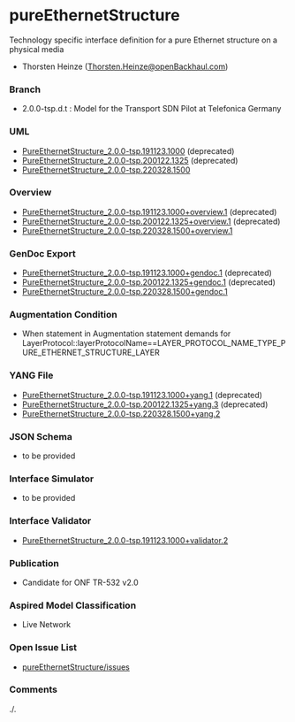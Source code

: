 # pureEthernetStructure
Technology specific interface definition for a pure Ethernet structure on a physical media
- Thorsten Heinze (Thorsten.Heinze@openBackhaul.com)

### Branch
- 2.0.0-tsp.d.t : Model for the Transport SDN Pilot at Telefonica Germany

### UML
- [PureEthernetStructure_2.0.0-tsp.191123.1000](./PureEthernetStructure_2.0.0-tsp.191123.1000.zip) (deprecated)
- [PureEthernetStructure_2.0.0-tsp.200122.1325](./PureEthernetStructure_2.0.0-tsp.200122.1325.zip) (deprecated)
- [PureEthernetStructure_2.0.0-tsp.220328.1500](./PureEthernetStructure_2.0.0-tsp.220328.1500.zip)

### Overview 
- [PureEthernetStructure_2.0.0-tsp.191123.1000+overview.1](./PureEthernetStructure_2.0.0-tsp.191123.1000+overview.1.png) (deprecated)
- [PureEthernetStructure_2.0.0-tsp.200122.1325+overview.1](./PureEthernetStructure_2.0.0-tsp.200122.1325+overview.1.png) (deprecated)
- [PureEthernetStructure_2.0.0-tsp.220328.1500+overview.1](./PureEthernetStructure_2.0.0-tsp.220328.1500+overview.1.png)

### GenDoc Export
- [PureEthernetStructure_2.0.0-tsp.191123.1000+gendoc.1](./PureEthernetStructure_2.0.0-tsp.191123.1000+gendoc.1.docx) (deprecated)
- [PureEthernetStructure_2.0.0-tsp.200122.1325+gendoc.1](./PureEthernetStructure_2.0.0-tsp.200122.1325+gendoc.1.docx) (deprecated)
- [PureEthernetStructure_2.0.0-tsp.220328.1500+gendoc.1](./PureEthernetStructure_2.0.0-tsp.220328.1500+gendoc.1.docx)

### Augmentation Condition
- When statement in Augmentation statement demands for LayerProtocol::layerProtocolName==LAYER_PROTOCOL_NAME_TYPE_PURE_ETHERNET_STRUCTURE_LAYER

### YANG File
- [PureEthernetStructure_2.0.0-tsp.191123.1000+yang.1](./PureEthernetStructure_2.0.0-tsp.191123.1000+yang.1.zip) (deprecated)
- [PureEthernetStructure_2.0.0-tsp.200122.1325+yang.3](./PureEthernetStructure_2.0.0-tsp.200122.1325+yang.3.zip) (deprecated)
- [PureEthernetStructure_2.0.0-tsp.220328.1500+yang.2](./PureEthernetStructure_2.0.0-tsp.220328.1500+yang.2.zip)

### JSON Schema
- to be provided

### Interface Simulator
- to be provided

### Interface Validator
- [PureEthernetStructure_2.0.0-tsp.191123.1000+validator.2](./PureEthernetStructure_2.0.0-tsp.191123.1000+validator.2.zip)

### Publication
- Candidate for ONF TR-532 v2.0 

### Aspired Model Classification
- Live Network

### Open Issue List
- [pureEthernetStructure/issues](../../issues)

### Comments
./.
